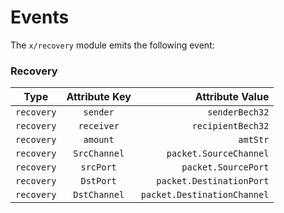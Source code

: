 <!--
order: 4
-->

# Events

The `x/recovery` module emits the following event:

### Recovery

| Type       | Attribute Key |             Attribute Value |
| ---------- | :-----------: | --------------------------: |
| `recovery` |   `sender`    |              `senderBech32` |
| `recovery` |  `receiver`   |           `recipientBech32` |
| `recovery` |   `amount`    |                    `amtStr` |
| `recovery` | `SrcChannel`  |      `packet.SourceChannel` |
| `recovery` |   `srcPort`   |         `packet.SourcePort` |
| `recovery` |   `DstPort`   |    `packet.DestinationPort` |
| `recovery` | `DstChannel`  | `packet.DestinationChannel` |
